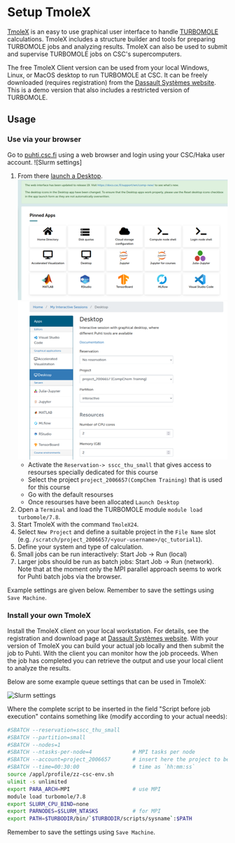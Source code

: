# Setup TmoleX

[TmoleX](https://www.3ds.com/products/biovia/turbomole ) is an easy to use graphical user interface to handle [TURBOMOLE](https://www.turbomole.org/turbomole/turbomole-features/) calculations. TmoleX includes a structure builder and tools for preparing TURBOMOLE jobs and analyzing results. TmoleX can also be used to submit and supervise TURBOMOLE jobs on CSC's supercomputers.


The free TmoleX Client version can be used from your local Windows, Linux, or MacOS desktop to run TURBOMOLE at CSC. It can be freely downloaded (requires registration) from the [Dassault Systèmes website](https://discover.3ds.com/free-download-biovia-turbomole-demo-version). This is a demo version that also includes a restricted version of TURBOMOLE.


## Usage

### Use via your browser

Go to [puhti.csc.fi](https://puhti.csc.fi/) using a web browser and login using
your CSC/Haka user account.
![Slurm settings]
1. From there [launch a Desktop](https://docs.csc.fi/computing/webinterface/desktop/#launching).
![Launch Desktop](../img/ood_01.png)		
![Launch Desktop](../img/ood_02.png)
   * Activate the `Reservation-> sscc_thu_small` that gives access to resourses specially dedicated for this course 
   * Select the project `project_2006657(CompChem Training)` that is used for this course 
   * Go with the default resourses	
   * Once resourses have been allocated `Launch Desktop`  
2. Open a `Terminal` and load the TURBOMOLE module `module load turbomole/7.8`.
3. Start TmoleX with the command `TmoleX24`.
4. Select `New Project` and define a suitable project in the `File Name` slot
   (e.g. `/scratch/project_2006657/<your-username>/qc_tutorial1`).
5. Define your system and type of calculation. 
6. Small jobs can be run interactively: Start Job -> Run (local)
7. Larger jobs should be run as batch jobs: Start Job -> Run (network). Note that at the moment only the MPI parallel approach seems to work for Puhti batch jobs via the browser. 

 Example settings are given below.  Remember to save the settings using `Save Machine`.
 
### Install your own TmoleX

Install the TmoleX client on your local workstation. For details, see the
registration and download page at
[Dassault Systèmes website](https://discover.3ds.com/free-download-biovia-turbomole-demo-version).
With your version of TmoleX you can build your actual job locally and then
submit the job to Puhti. With the client you can monitor how the job proceeds.
When the job has completed you can retrieve the output and use your local
client to analyze the results.

Below are some example queue settings that can be used in TmoleX:

![Slurm settings](https://docs.csc.fi/img/tmolex_remote_settings.png)


Where the complete script to be inserted in the field "Script before job
execution" contains something like (modify according to your actual needs):

```bash
#SBATCH --reservation=sscc_thu_small
#SBATCH --partition=small
#SBATCH --nodes=1
#SBATCH --ntasks-per-node=4             # MPI tasks per node
#SBATCH --account=project_2006657       # insert here the project to be billed 
#SBATCH --time=00:30:00                 # time as `hh:mm:ss`
source /appl/profile/zz-csc-env.sh
ulimit -s unlimited
export PARA_ARCH=MPI                    # use MPI
module load turbomole/7.8
export SLURM_CPU_BIND=none
export PARNODES=$SLURM_NTASKS           # for MPI
export PATH=$TURBODIR/bin/`$TURBODIR/scripts/sysname`:$PATH
```

Remember to save the settings using `Save Machine`. 


